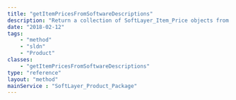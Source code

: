 ```yaml
---
title: "getItemPricesFromSoftwareDescriptions"
description: "Return a collection of SoftLayer_Item_Price objects from a collection of SoftLayer_Software_Description "
date: "2018-02-12"
tags:
    - "method"
    - "sldn"
    - "Product"
classes:
    - "getItemPricesFromSoftwareDescriptions"
type: "reference"
layout: "method"
mainService : "SoftLayer_Product_Package"
---
```

